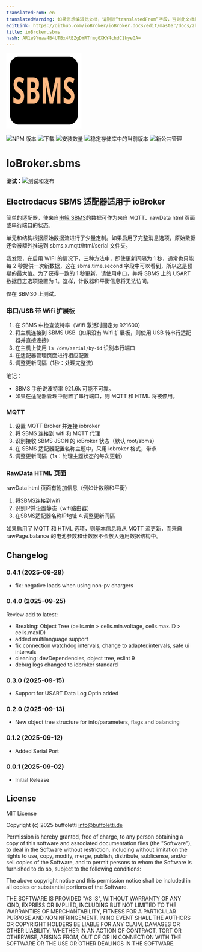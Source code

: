 ```yaml
---
translatedFrom: en
translatedWarning: 如果您想编辑此文档，请删除“translatedFrom”字段，否则此文档将再次自动翻译
editLink: https://github.com/ioBroker/ioBroker.docs/edit/master/docs/zh-cn/adapterref/iobroker.sbms/README.md
title: ioBroker.sbms
hash: AR1e9Yuaa4B4UTBx4REZgDYRTfmg0XKY4chdC1kyeGA=
---
```

![标识](../../../en/adapterref/iobroker.sbms/admin/sbms.png)

![NPM 版本](https://img.shields.io/npm/v/iobroker.sbms.svg)
![下载](https://img.shields.io/npm/dm/iobroker.sbms.svg)
![安装数量](https://iobroker.live/badges/sbms-installed.svg)
![稳定存储库中的当前版本](https://iobroker.live/badges/sbms-stable.svg)
![新公共管理](https://nodei.co/npm/iobroker.sbms.png?downloads=true)

# IoBroker.sbms
**测试：**![测试和发布](https://github.com/buffoletti/ioBroker.sbms/workflows/Test%20and%20Release/badge.svg)

## Electrodacus SBMS 适配器适用于 ioBroker
简单的适配器，使来自[电鲵 SBMS](https://electrodacus.com/)的数据可作为来自 MQTT、rawData html 页面或串行端口的状态。

单元和结构根据原始数据流进行了少量定制。如果启用了完整消息选项，原始数据还会被额外推送到 sbms.x.mqtt/html/serial 文件夹。

我发现，在启用 WIFI 的情况下，三种方法中，即使更新间隔为 1 秒，通常也只能每 2 秒提供一次新数据，这在 sbms.time.second 字段中可以看到，所以这是预期的最大值。为了获得一致的 1 秒更新，请使用串口，并将 SBMS 上的 USART 数据日志选项设置为 1。这样，计数器和平衡信息将无法访问。

仅在 SBMS0 上测试。

### 串口/USB 带 Wifi 扩展板
1. 在 SBMS 中检查波特率（Wifi 激活时固定为 921600）
2. 将主机连接到 SBMS USB（如果没有 Wifi 扩展板，则使用 USB 转串行适配器并直接连接）
3. 在主机上使用 `ls /dev/serial/by-id` 识别串行端口
4. 在适配器管理页面进行相应配置
5. 调整更新间隔（1秒：处理完整流）

笔记：

- SBMS 手册说波特率 921.6k 可能不可靠。
- 如果在适配器管理中配置了串行端口，则 MQTT 和 HTML 将被停用。

### MQTT
1. 设置 MQTT Broker 并连接 iobroker
2. 将 SBMS 连接到 wifi 和 MQTT 代理
3. 识别接收 SBMS JSON 的 ioBroker 状态（默认 root/sbms）
4. 在 SBMS 适配器配置名称主题中，采用 iobroker 格式，带点
5. 调整更新间隔（1s：处理主题状态的每次更新）

### RawData HTML 页面
rawData html 页面有附加信息（例如计数器和平衡）

1. 将SBMS连接到wifi
2. 识别IP并设置静态（wifi路由器）
3. 在SBMS适配器名称IP地址
4.调整更新间隔

如果启用了 MQTT 和 HTML 选项，则基本信息将从 MQTT 流更新，而来自 rawPage.balance 的电池参数和计数器不会放入通用数据结构中。

## Changelog

<!--
	Placeholder for the next version (at the beginning of the line):
	### **WORK IN PROGRESS**
-->

### 0.4.1 (2025-09-28)
- fix: negative loads when using non-pv chargers

### 0.4.0 (2025-09-25)

Review add to latest:
- Breaking: Object Tree (cells.min > cells.min.voltage, cells.max.ID > cells.maxID)
- added multilanguage support
- fix connection watchdog intervals, change to adapter.intervals, safe ui intervals
- cleaning: devDependencies, object tree, eslint 9
- debug logs changed to iobroker standard


### 0.3.0 (2025-09-15)

- Support for USART Data Log Optin added

### 0.2.0 (2025-09-13)

- New object tree structure for info/parameters, flags and balancing

### 0.1.2 (2025-09-12)

- Added Serial Port

### 0.0.1 (2025-09-02)

- Initial Release

## License

MIT License

Copyright (c) 2025 buffoletti <info@buffoletti.de>

Permission is hereby granted, free of charge, to any person obtaining a copy
of this software and associated documentation files (the "Software"), to deal
in the Software without restriction, including without limitation the rights
to use, copy, modify, merge, publish, distribute, sublicense, and/or sell
copies of the Software, and to permit persons to whom the Software is
furnished to do so, subject to the following conditions:

The above copyright notice and this permission notice shall be included in all
copies or substantial portions of the Software.

THE SOFTWARE IS PROVIDED "AS IS", WITHOUT WARRANTY OF ANY KIND, EXPRESS OR
IMPLIED, INCLUDING BUT NOT LIMITED TO THE WARRANTIES OF MERCHANTABILITY,
FITNESS FOR A PARTICULAR PURPOSE AND NONINFRINGEMENT. IN NO EVENT SHALL THE
AUTHORS OR COPYRIGHT HOLDERS BE LIABLE FOR ANY CLAIM, DAMAGES OR OTHER
LIABILITY, WHETHER IN AN ACTION OF CONTRACT, TORT OR OTHERWISE, ARISING FROM,
OUT OF OR IN CONNECTION WITH THE SOFTWARE OR THE USE OR OTHER DEALINGS IN THE
SOFTWARE.